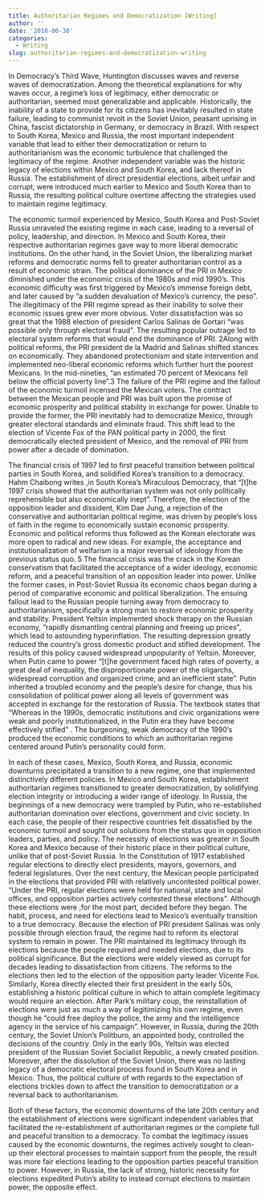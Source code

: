 ```yaml
---
title: Authoritarian Regimes and Democratization [Writing]
author: ''
date: '2018-06-30'
categories:
  - Writing
slug: authoritarian-regimes-and-democratization-writing
---
```


In Democracy’s Third Wave, Huntington discusses waves and reverse waves of democratization. Among the theoretical explanations for why waves occur, a regime’s loss of legitimacy, either democratic or authoritarian, seemed most generalizable and applicable. Historically, the inability of a state to provide for its citizens has inevitably resulted in state failure, leading to communist revolt in the Soviet Union, peasant uprising in China, fascist dictatorship in Germany, or democracy in Brazil. With respect to South Korea, Mexico and Russia, the most important independent variable that lead to either their democratization or return to authoritarianism was the economic turbulence that challenged the legitimacy of the regime. Another independent variable was the historic legacy of elections within Mexico and South Korea, and lack thereof in Russia. The establishment of direct presidential elections, albeit unfair and corrupt, were introduced much earlier to Mexico and South Korea than to Russia, the resulting political culture overtime affecting the strategies used to maintain regime legitimacy.


The economic turmoil experienced by Mexico, South Korea and Post-Soviet Russia unraveled the existing regime in each case, leading to a reversal of policy, leadership, and direction. In Mexico and South Korea, their respective authoritarian regimes gave way to more liberal democratic institutions. On the other hand, in the Soviet Union, the liberalizing market reforms and democratic norms fell to greater authoritarian control as a result of economic strain. 
The political dominance of the PRI in Mexico diminished under the economic crisis of the 1980s and mid 1990’s. This economic difficulty was first triggered by Mexico’s immense foreign debt, and later caused by “a sudden devaluation of Mexico’s currency, the peso”.  The illegitimacy of the PRI regime spread as their inability to solve their economic issues grew ever more obvious. Voter dissatisfaction was so great that the 1988 election of president Carlos Salinas de Gortari “was possible only through electoral fraud”.   The resulting popular outrage led to electoral system reforms that would end the dominance of PRI. 2Along with political reforms, the PRI president de la Madrid and Salinas shifted stances on economically.  They abandoned protectionism and state intervention and implemented neo-liberal economic reforms which further hurt the poorest Mexicans.  In the mid-nineties, “an estimated 70 percent of Mexicans fell below the official poverty line”.3 The failure of the PRI regime and the fallout of the economic turmoil incensed the Mexican voters. The contract between the Mexican people and PRI was built upon the promise of economic prosperity and political stability in exchange for power. Unable to provide the former, the PRI inevitably had to democratize Mexico, through greater electoral standards and eliminate fraud. This shift lead to the election of Vicente Fox of the PAN political party in 2000, the first democratically elected president of Mexico, and the removal of PRI from power after a decade of domination. 


The financial crisis of 1997 led to first peaceful transition between political parties in South Korea, and solidified Korea’s transition to a democracy. Hahm Chaibong writes ,in South Korea’s Miraculous Democracy, that “[t]he 1997 crisis showed that the authoritarian system was not only politically reprehensible but also economically inept”.  Therefore, the election of the opposition leader and dissident, Kim Dae Jung,  a rejection of the conservative and authoritarian political regime, was driven by people’s loss of faith in the regime to economically sustain economic prosperity. Economic and political reforms thus followed as the Korean electorate was more open to radical and new ideas.   For example, the acceptance and institutionalization of welfarism is a major reversal of ideology from the previous status quo. 5 The financial crisis was the crack in the Korean conservatism that facilitated the acceptance of a wider ideology, economic reform, and a peaceful transition of an opposition leader into power. 
Unlike the former cases, in Post-Soviet Russia its economic chaos began during a period of comparative economic and political liberalization. The ensuing fallout lead to the Russian people turning away from democracy to authoritarianism, specifically a strong man to restore economic prosperity and stability. President Yeltsin implemented shock therapy on the Russian economy, “rapidly dismantling central planning and freeing up prices”, which lead to astounding hyperinflation.   The resulting depression greatly reduced the country’s gross domestic product and stifled development. The results of this policy caused widespread unpopularity of Yeltsin. Moreover, when Putin came to power “[t]he government faced high rates of poverty, a great deal of inequality, the disproportionate power of the oligarchs, widespread corruption and organized crime, and an inefficient state”. Putin inherited a troubled economy and the people’s desire for change, thus his consolidation of political power along all levels of government was accepted in exchange for the restoration of Russia. The textbook states that “Whereas in the 1990s, democratic institutions and civic organizations were weak and poorly institutionalized, in the Putin era they have become effectively stifled” . The burgeoning, weak democracy of the 1990’s produced the economic conditions to which an authoritarian regime centered around Putin’s personality could form. 


In each of these cases, Mexico, South Korea, and Russia, economic downturns precipitated a transition to a new regime, one that implemented distinctively different policies. In Mexico and South Korea, establishment authoritarian regimes transitioned to greater democratization, by solidifying election integrity or introducing a wider range of ideology. In Russia, the beginnings of a new democracy were trampled by Putin, who re-established authoritarian domination over elections, government and civic society. In each case, the people of their respective countries felt dissatisfied by the economic turmoil and sought out solutions from the status quo in opposition leaders, parties, and policy. 
The necessity of elections was greater in South Korea and Mexico because of their historic place in their political culture, unlike that of post-Soviet Russia. In the Constitution of 1917 established regular elections to directly elect presidents, mayors, governors, and federal legislatures.  Over the next century, the Mexican people participated in the elections that provided PRI with relatively uncontested political power. “Under the PRI, regular elections were held for national, state and local offices, and opposition parties actively contested these elections”.  Although these elections were ,for the most part, decided before they began. The habit, process, and need for elections lead to Mexico’s eventually transition to a true democracy. Because the election of PRI president Salinas was only possible through election fraud, the regime had to reform its electoral system to remain in power. The PRI maintained its legitimacy through its elections because the people required and needed elections, due to its political significance. But the elections were widely viewed as corrupt for decades leading to dissatisfaction from citizens.  The reforms to the elections then led to the election of the opposition party leader Vicente Fox. Similarly, Korea directly elected their first president in the early 50s, establishing a historic political culture in which to attain complete legitimacy would require an election. After Park’s military coup, the reinstallation of elections were just as much a way of legitimizing his own regime, even though he “could free deploy the police, the army and the intelligence agency in the service of his campaign”.   However, in Russia, during the 20th century, the Soviet Union’s Politburo, an appointed body, controlled the decisions of the country. Only in the early 90s, Yeltsin was elected president of the Russian Soviet Socialist Republic, a newly created position.  Moreover, after the dissolution of the Soviet Union, there was no lasting legacy of a democratic electoral process found in South Korea and in Mexico. Thus, the political culture of with regards to the expectation of elections trickles down to affect the transition to democratization or a reversal back to authoritarianism. 


Both of these factors, the economic downturns of the late 20th century and the establishment of elections were significant independent variables that facilitated the re-establishment of authoritarian regimes or the complete full and peaceful transition to a democracy. To combat the legitimacy issues caused by the economic downturns, the regimes actively sought to clean-up their electoral processes to maintain support from the people, the result was more fair elections leading to the opposition parties peaceful transition to power. However, in Russia, the lack of strong, historic necessity for elections expedited Putin’s ability to instead corrupt elections to maintain power, the opposite effect.  
